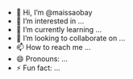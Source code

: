 - 👋 Hi, I’m @maissaobay
- 👀 I’m interested in ...
- 🌱 I’m currently learning ...
- 💞️ I’m looking to collaborate on ...
- 📫 How to reach me ...
- 😄 Pronouns: ...
- ⚡ Fun fact: ...

<!---
maissaobay/maissaobay is a ✨ special ✨ repository because its `README.md` (this file) appears on your GitHub profile.
You can click the Preview link to take a look at your changes.
--->
